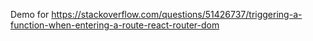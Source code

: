 Demo for
https://stackoverflow.com/questions/51426737/triggering-a-function-when-entering-a-route-react-router-dom
